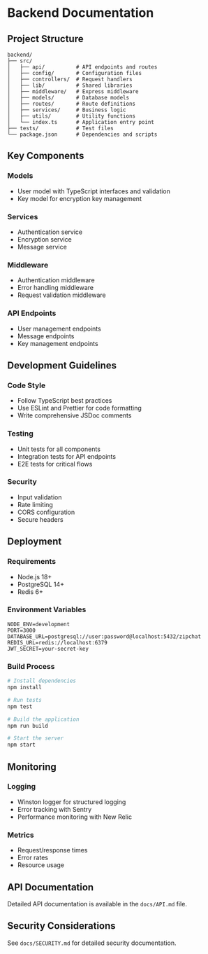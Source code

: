 # Backend Documentation

## Project Structure

```
backend/
├── src/
│   ├── api/          # API endpoints and routes
│   ├── config/       # Configuration files
│   ├── controllers/  # Request handlers
│   ├── lib/          # Shared libraries
│   ├── middleware/   # Express middleware
│   ├── models/       # Database models
│   ├── routes/       # Route definitions
│   ├── services/     # Business logic
│   ├── utils/        # Utility functions
│   └── index.ts      # Application entry point
├── tests/            # Test files
└── package.json      # Dependencies and scripts
```

## Key Components

### Models

- User model with TypeScript interfaces and validation
- Key model for encryption key management

### Services

- Authentication service
- Encryption service
- Message service

### Middleware

- Authentication middleware
- Error handling middleware
- Request validation middleware

### API Endpoints

- User management endpoints
- Message endpoints
- Key management endpoints

## Development Guidelines

### Code Style

- Follow TypeScript best practices
- Use ESLint and Prettier for code formatting
- Write comprehensive JSDoc comments

### Testing

- Unit tests for all components
- Integration tests for API endpoints
- E2E tests for critical flows

### Security

- Input validation
- Rate limiting
- CORS configuration
- Secure headers

## Deployment

### Requirements

- Node.js 18+
- PostgreSQL 14+
- Redis 6+

### Environment Variables

```env
NODE_ENV=development
PORT=3000
DATABASE_URL=postgresql://user:password@localhost:5432/zipchat
REDIS_URL=redis://localhost:6379
JWT_SECRET=your-secret-key
```

### Build Process

```bash
# Install dependencies
npm install

# Run tests
npm test

# Build the application
npm run build

# Start the server
npm start
```

## Monitoring

### Logging

- Winston logger for structured logging
- Error tracking with Sentry
- Performance monitoring with New Relic

### Metrics

- Request/response times
- Error rates
- Resource usage

## API Documentation

Detailed API documentation is available in the `docs/API.md` file.

## Security Considerations

See `docs/SECURITY.md` for detailed security documentation.
